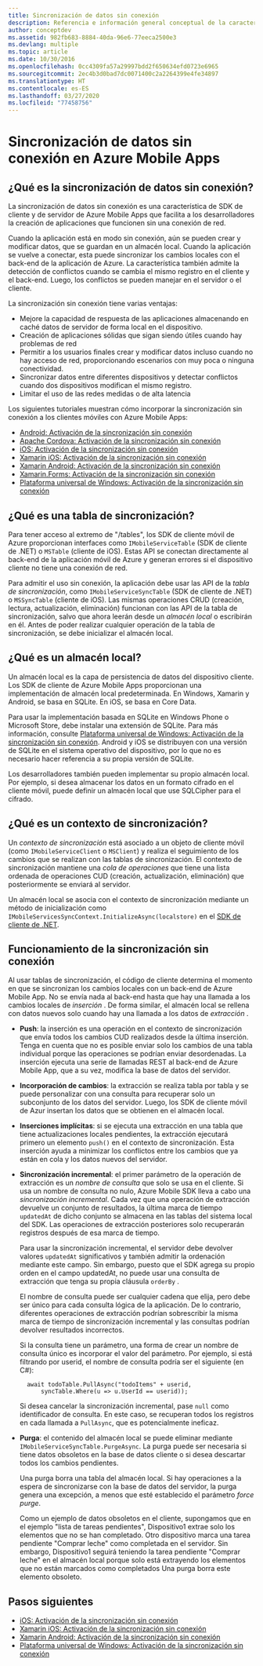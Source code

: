 ```yaml
---
title: Sincronización de datos sin conexión
description: Referencia e información general conceptual de la característica de sincronización de datos sin conexión para Azure Mobile Apps
author: conceptdev
ms.assetid: 982fb683-8884-40da-96e6-77eeca2500e3
ms.devlang: multiple
ms.topic: article
ms.date: 10/30/2016
ms.openlocfilehash: 0cc4309fa57a29997bdd2f650634efd0723e6965
ms.sourcegitcommit: 2ec4b3d0bad7dc0071400c2a2264399e4fe34897
ms.translationtype: HT
ms.contentlocale: es-ES
ms.lasthandoff: 03/27/2020
ms.locfileid: "77458756"
---
```

# <a name="offline-data-sync-in-azure-mobile-apps"></a>Sincronización de datos sin conexión en Azure Mobile Apps

## <a name="what-is-offline-data-sync"></a>¿Qué es la sincronización de datos sin conexión?
La sincronización de datos sin conexión es una característica de SDK de cliente y de servidor de Azure Mobile Apps que facilita a los desarrolladores la creación de aplicaciones que funcionen sin una conexión de red.

Cuando la aplicación está en modo sin conexión, aún se pueden crear y modificar datos, que se guardan en un almacén local. Cuando la aplicación se vuelve a conectar, esta puede sincronizar los cambios locales con el back-end de la aplicación de Azure. La característica también admite la detección de conflictos cuando se cambia el mismo registro en el cliente y el back-end. Luego, los conflictos se pueden manejar en el servidor o el cliente.

La sincronización sin conexión tiene varias ventajas:

* Mejore la capacidad de respuesta de las aplicaciones almacenando en caché datos de servidor de forma local en el dispositivo.
* Creación de aplicaciones sólidas que sigan siendo útiles cuando hay problemas de red
* Permitir a los usuarios finales crear y modificar datos incluso cuando no hay acceso de red, proporcionando escenarios con muy poca o ninguna conectividad.
* Sincronizar datos entre diferentes dispositivos y detectar conflictos cuando dos dispositivos modifican el mismo registro.
* Limitar el uso de las redes medidas o de alta latencia

Los siguientes tutoriales muestran cómo incorporar la sincronización sin conexión a los clientes móviles con Azure Mobile Apps:

* [Android: Activación de la sincronización sin conexión]
* [Apache Cordova: Activación de la sincronización sin conexión](app-service-mobile-cordova-get-started-offline-data.md)
* [iOS: Activación de la sincronización sin conexión]
* [Xamarin iOS: Activación de la sincronización sin conexión]
* [Xamarin Android: Activación de la sincronización sin conexión]
* [Xamarin.Forms: Activación de la sincronización sin conexión](app-service-mobile-xamarin-forms-get-started-offline-data.md)
* [Plataforma universal de Windows: Activación de la sincronización sin conexión]

## <a name="what-is-a-sync-table"></a>¿Qué es una tabla de sincronización?
Para tener acceso al extremo de "/tables", los SDK de cliente móvil de Azure proporcionan interfaces como `IMobileServiceTable` (SDK de cliente de .NET) o `MSTable` (cliente de iOS). Estas API se conectan directamente al back-end de la aplicación móvil de Azure y generan errores si el dispositivo cliente no tiene una conexión de red.

Para admitir el uso sin conexión, la aplicación debe usar las API de la *tabla de sincronización*, como `IMobileServiceSyncTable` (SDK de cliente de .NET) o `MSSyncTable` (cliente de iOS). Las mismas operaciones CRUD (creación, lectura, actualización, eliminación) funcionan con las API de la tabla de sincronización, salvo que ahora leerán desde un *almacén local* o escribirán en él. Antes de poder realizar cualquier operación de la tabla de sincronización, se debe inicializar el almacén local.

## <a name="what-is-a-local-store"></a>¿Qué es un almacén local?
Un almacén local es la capa de persistencia de datos del dispositivo cliente. Los SDK de cliente de Azure Mobile Apps proporcionan una implementación de almacén local predeterminada. En Windows, Xamarin y Android, se basa en SQLite. En iOS, se basa en Core Data.

Para usar la implementación basada en SQLite en Windows Phone o Microsoft Store, debe instalar una extensión de SQLite. Para más información, consulte [Plataforma universal de Windows: Activación de la sincronización sin conexión]. Android y iOS se distribuyen con una versión de SQLite en el sistema operativo del dispositivo, por lo que no es necesario hacer referencia a su propia versión de SQLite.

Los desarrolladores también pueden implementar su propio almacén local. Por ejemplo, si desea almacenar los datos en un formato cifrado en el cliente móvil, puede definir un almacén local que use SQLCipher para el cifrado.

## <a name="what-is-a-sync-context"></a>¿Qué es un contexto de sincronización?
Un *contexto de sincronización* está asociado a un objeto de cliente móvil (como `IMobileServiceClient` o `MSClient`) y realiza el seguimiento de los cambios que se realizan con las tablas de sincronización. El contexto de sincronización mantiene una *cola de operaciones* que tiene una lista ordenada de operaciones CUD (creación, actualización, eliminación) que posteriormente se enviará al servidor.

Un almacén local se asocia con el contexto de sincronización mediante un método de inicialización como `IMobileServicesSyncContext.InitializeAsync(localstore)` en el [SDK de cliente de .NET].

## <a name="how-offline-synchronization-works"></a><a name="how-sync-works"></a>Funcionamiento de la sincronización sin conexión
Al usar tablas de sincronización, el código de cliente determina el momento en que se sincronizan los cambios locales con un back-end de Azure Mobile App. No se envía nada al back-end hasta que hay una llamada a los cambios locales de *inserción* . De forma similar, el almacén local se rellena con datos nuevos solo cuando hay una llamada a los datos de *extracción* .

* **Push**: la inserción es una operación en el contexto de sincronización que envía todos los cambios CUD realizados desde la última inserción. Tenga en cuenta que no es posible enviar solo los cambios de una tabla individual porque las operaciones se podrían enviar desordenadas. La inserción ejecuta una serie de llamadas REST al back-end de Azure Mobile App, que a su vez, modifica la base de datos del servidor.
* **Incorporación de cambios**: la extracción se realiza tabla por tabla y se puede personalizar con una consulta para recuperar solo un subconjunto de los datos del servidor. Luego, los SDK de cliente móvil de Azur insertan los datos que se obtienen en el almacén local.
* **Inserciones implícitas**: si se ejecuta una extracción en una tabla que tiene actualizaciones locales pendientes, la extracción ejecutará primero un elemento `push()` en el contexto de sincronización. Esta inserción ayuda a minimizar los conflictos entre los cambios que ya están en cola y los datos nuevos del servidor.
* **Sincronización incremental**: el primer parámetro de la operación de extracción es un *nombre de consulta* que solo se usa en el cliente. Si usa un nombre de consulta no nulo, Azure Mobile SDK lleva a cabo una *sincronización incremental*. Cada vez que una operación de extracción devuelve un conjunto de resultados, la última marca de tiempo `updatedAt` de dicho conjunto se almacena en las tablas del sistema local del SDK. Las operaciones de extracción posteriores solo recuperarán registros después de esa marca de tiempo.

  Para usar la sincronización incremental, el servidor debe devolver valores `updatedAt` significativos y también admitir la ordenación mediante este campo. Sin embargo, puesto que el SDK agrega su propio orden en el campo updatedAt, no puede usar una consulta de extracción que tenga su propia cláusula `orderBy` .

  El nombre de consulta puede ser cualquier cadena que elija, pero debe ser único para cada consulta lógica de la aplicación.
  De lo contrario, diferentes operaciones de extracción podrían sobrescribir la misma marca de tiempo de sincronización incremental y las consultas podrían devolver resultados incorrectos.

  Si la consulta tiene un parámetro, una forma de crear un nombre de consulta único es incorporar el valor del parámetro.
  Por ejemplo, si está filtrando por userid, el nombre de consulta podría ser el siguiente (en C#):

        await todoTable.PullAsync("todoItems" + userid,
            syncTable.Where(u => u.UserId == userid));

  Si desea cancelar la sincronización incremental, pase `null` como identificador de consulta. En este caso, se recuperan todos los registros en cada llamada a `PullAsync`, que es potencialmente ineficaz.
* **Purga**: el contenido del almacén local se puede eliminar mediante `IMobileServiceSyncTable.PurgeAsync`.
  La purga puede ser necesaria si tiene datos obsoletos en la base de datos cliente o si desea descartar todos los cambios pendientes.

  Una purga borra una tabla del almacén local. Si hay operaciones a la espera de sincronizarse con la base de datos del servidor, la purga genera una excepción, a menos que esté establecido el parámetro *force purge*.

  Como un ejemplo de datos obsoletos en el cliente, supongamos que en el ejemplo "lista de tareas pendientes", Dispositivo1 extrae solo los elementos que no se han completado. Otro dispositivo marca una tarea pendiente "Comprar leche" como completada en el servidor. Sin embargo, Dispositivo1 seguirá teniendo la tarea pendiente "Comprar leche" en el almacén local porque solo está extrayendo los elementos que no están marcados como completados Una purga borra este elemento obsoleto.

## <a name="next-steps"></a>Pasos siguientes
* [iOS: Activación de la sincronización sin conexión]
* [Xamarin iOS: Activación de la sincronización sin conexión]
* [Xamarin Android: Activación de la sincronización sin conexión]
* [Plataforma universal de Windows: Activación de la sincronización sin conexión]

<!-- Links -->
[SDK de cliente de .NET]: app-service-mobile-dotnet-how-to-use-client-library.md
[Android: Activación de la sincronización sin conexión]: app-service-mobile-android-get-started-offline-data.md
[iOS: Activación de la sincronización sin conexión]: app-service-mobile-ios-get-started-offline-data.md
[Xamarin iOS: Activación de la sincronización sin conexión]: app-service-mobile-xamarin-ios-get-started-offline-data.md
[Xamarin Android: Activación de la sincronización sin conexión]: app-service-mobile-xamarin-android-get-started-offline-data.md
[Plataforma universal de Windows: Activación de la sincronización sin conexión]: app-service-mobile-windows-store-dotnet-get-started-offline-data.md
